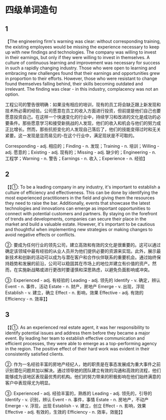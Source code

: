 # 四级单词造句
## 1
【The engineering firm's warning was clear: without corresponding training, the existing employees would be missing the experience necessary to keep up with new findings and technologies. The company was willing to invest in their earnings, but only if they were willing to invest in themselves. A culture of continuous learning and improvement was necessary for success in such a rapidly changing industry. Those who were open to learning and embracing new challenges found that their earnings and opportunities grew in proportion to their efforts. However, those who were resistant to change found themselves falling behind, their skills becoming outdated and irrelevant. The finding was clear - in this industry, complacency was not an option.

工程公司的警告很明确：如果没有相应的培训，现有的员工将会缺乏跟上新发现和技术所必需的经验。公司愿意在员工的收入方面进行投资，但前提是他们自己也要愿意投资自己。在这样一个快速变化的行业中，持续学习和改进的文化是成功的必要条件。那些愿意学习和接受新挑战的人发现，他们的收入和机会与他们的努力成正比增长。然而，那些抗拒变化的人发现自己落后了，他们的技能变得过时和无关紧要。这一发现是显而易见的-在这个行业中，满足现状是不可取的。

Corresponding - adj. 相应的；Finding - n. 发现；Training - n. 培训；Willing - adj. 愿意的；Existing - adj. 现有的；Missing - adj. 缺少的；Engineering - n. 工程学；Warning - n. 警告；Earnings - n. 收入；Experience - n. 经验】
## 2
【【①: To be a leading company in any industry, it's important to establish a culture of efficiency and effectiveness. This can be done by identifying the most experienced practitioners in the field and giving them the resources they need to raise the bar. Additionally, events that showcase the latest technologies and innovations can emerge as important opportunities to connect with potential customers and partners. By staying on the forefront of trends and developments, companies can secure their place in the market and build a valuable estate. However, it's important to be cautious and thoughtful when implementing new strategies or making changes to avoid negative effects or conflicts.

②: 要成为任何行业的领先公司，建立高效和有效的文化是很重要的。这可以通过确定该领域中最有经验的从业人员并为他们提供必要的资源来实现。此外，展示最新技术和创新的活动可以成为与潜在客户和合作伙伴联系的重要机会。通过始终保持趋势和发展的前沿，公司可以稳固其在市场上的地位并建立有价值的资产。然而，在实施新战略或进行更改时要谨慎和深思熟虑，以避免负面影响或冲突。

③: Experienced - adj. 有经验的 Leading - adj. 领先的 Identify - v. 确定，辨认 Event - n. 事件，活动 Estate - n. 财产，房地产 Emerge - v. 出现，浮现 Establish - v. 建立，确立 Effect - n. 影响，效果 Effective - adj. 有效的 Efficiency - n. 效率】】
## 3
【【①: As an experienced real estate agent, it was her responsibility to identify potential issues and address them before they became a major event. By leading her team to establish effective communication and efficient processes, they were able to emerge as a top-performing agency in the region. The positive effect of their hard work was evident in their consistently satisfied clients.

②: 作为一名经验丰富的房地产经纪人，她的职责是在事态发展成为重大事件之前识别潜在问题并加以解决。通过领导她的团队建立有效的沟通和高效的流程，他们能够成为该地区表现最优秀的机构。他们的努力带来的积极影响在他们始终满意的客户中表现得尤为明显。

③: Experienced - adj. 经验丰富的，熟练的 Leading - adj. 领先的，引导的 Identify - v. 识别，辨认 Event - n. 事件，事情 Estate - n. 房地产，不动产 Emerge - v. 浮现，出现 Establish - v. 建立，创立 Effect - n. 影响，效果 Effective - adj. 有效的，生效的 Efficiency - n. 效率，效能】】
